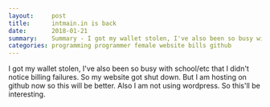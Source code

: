 ```yaml
---
layout:     post
title:      intmain.in is back
date:       2018-01-21
summary:    Summary - I got my wallet stolen, I've also been so busy with school/etc that I didn't notice billing failures. So my website got shut down. But I am hosting on github now so this will be better. Also I am not using wordpress. So this'll be interesting.
categories: programming programmer female website bills github
---
```


I got my wallet stolen, I've also been so busy with school/etc that I didn't notice billing failures. So my website got shut down. But I am hosting on github now so this will be better. Also I am not using wordpress. So this'll be interesting.
 
